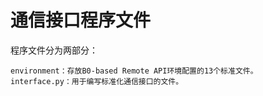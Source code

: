 # 通信接口程序文件  
程序文件分为两部分：  
  
    environment：存放B0-based Remote API环境配置的13个标准文件。  
    interface.py：用于编写标准化通信接口的文件。
